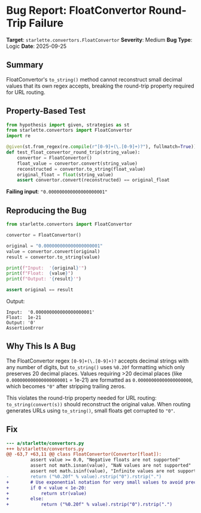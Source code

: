 # Bug Report: FloatConvertor Round-Trip Failure

**Target**: `starlette.convertors.FloatConvertor`
**Severity**: Medium
**Bug Type**: Logic
**Date**: 2025-09-25

## Summary

FloatConvertor's `to_string()` method cannot reconstruct small decimal values that its own regex accepts, breaking the round-trip property required for URL routing.

## Property-Based Test

```python
from hypothesis import given, strategies as st
from starlette.convertors import FloatConvertor
import re

@given(st.from_regex(re.compile(r"[0-9]+(\.[0-9]+)?"), fullmatch=True))
def test_float_convertor_round_trip(string_value):
    convertor = FloatConvertor()
    float_value = convertor.convert(string_value)
    reconstructed = convertor.to_string(float_value)
    original_float = float(string_value)
    assert convertor.convert(reconstructed) == original_float
```

**Failing input**: `"0.000000000000000000001"`

## Reproducing the Bug

```python
from starlette.convertors import FloatConvertor

convertor = FloatConvertor()

original = "0.000000000000000000001"
value = convertor.convert(original)
result = convertor.to_string(value)

print(f"Input:  '{original}'")
print(f"Float:  {value}")
print(f"Output: '{result}'")

assert original == result
```

Output:
```
Input:  '0.000000000000000000001'
Float:  1e-21
Output: '0'
AssertionError
```

## Why This Is A Bug

The FloatConvertor regex `[0-9]+(\.[0-9]+)?` accepts decimal strings with any number of digits, but `to_string()` uses `%0.20f` formatting which only preserves 20 decimal places. Values requiring >20 decimal places (like `0.000000000000000000001` = 1e-21) are formatted as `0.00000000000000000000`, which becomes `"0"` after stripping trailing zeros.

This violates the round-trip property needed for URL routing: `to_string(convert(s))` should reconstruct the original value. When routing generates URLs using `to_string()`, small floats get corrupted to `"0"`.

## Fix

```diff
--- a/starlette/convertors.py
+++ b/starlette/convertors.py
@@ -63,7 +63,11 @@ class FloatConvertor(Convertor[float]):
         assert value >= 0.0, "Negative floats are not supported"
         assert not math.isnan(value), "NaN values are not supported"
         assert not math.isinf(value), "Infinite values are not supported"
-        return ("%0.20f" % value).rstrip("0").rstrip(".")
+        # Use exponential notation for very small values to avoid precision loss
+        if 0 < value < 1e-20:
+            return str(value)
+        else:
+            return ("%0.20f" % value).rstrip("0").rstrip(".")
```